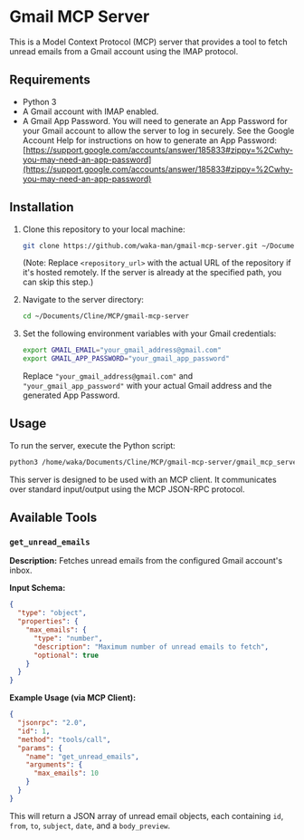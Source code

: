# Gmail MCP Server

This is a Model Context Protocol (MCP) server that provides a tool to fetch unread emails from a Gmail account using the IMAP protocol.

## Requirements

*   Python 3
*   A Gmail account with IMAP enabled.
*   A Gmail App Password. You will need to generate an App Password for your Gmail account to allow the server to log in securely. See the Google Account Help for instructions on how to generate an App Password: [https://support.google.com/accounts/answer/185833#zippy=%2Cwhy-you-may-need-an-app-password](https://support.google.com/accounts/answer/185833#zippy=%2Cwhy-you-may-need-an-app-password)

## Installation

1.  Clone this repository to your local machine:
    ```bash
    git clone https://github.com/waka-man/gmail-mcp-server.git ~/Documents/Cline/MCP/gmail-mcp-server
    ```
    (Note: Replace `<repository_url>` with the actual URL of the repository if it's hosted remotely. If the server is already at the specified path, you can skip this step.)

2.  Navigate to the server directory:
    ```bash
    cd ~/Documents/Cline/MCP/gmail-mcp-server
    ```

3.  Set the following environment variables with your Gmail credentials:
    ```bash
    export GMAIL_EMAIL="your_gmail_address@gmail.com"
    export GMAIL_APP_PASSWORD="your_gmail_app_password"
    ```
    Replace `"your_gmail_address@gmail.com"` and `"your_gmail_app_password"` with your actual Gmail address and the generated App Password.

## Usage

To run the server, execute the Python script:

```bash
python3 /home/waka/Documents/Cline/MCP/gmail-mcp-server/gmail_mcp_server.py
```

This server is designed to be used with an MCP client. It communicates over standard input/output using the MCP JSON-RPC protocol.

## Available Tools

### `get_unread_emails`

**Description:** Fetches unread emails from the configured Gmail account's inbox.

**Input Schema:**

```json
{
  "type": "object",
  "properties": {
    "max_emails": {
      "type": "number",
      "description": "Maximum number of unread emails to fetch",
      "optional": true
    }
  }
}
```

**Example Usage (via MCP Client):**

```json
{
  "jsonrpc": "2.0",
  "id": 1,
  "method": "tools/call",
  "params": {
    "name": "get_unread_emails",
    "arguments": {
      "max_emails": 10
    }
  }
}
```

This will return a JSON array of unread email objects, each containing `id`, `from`, `to`, `subject`, `date`, and a `body_preview`.
